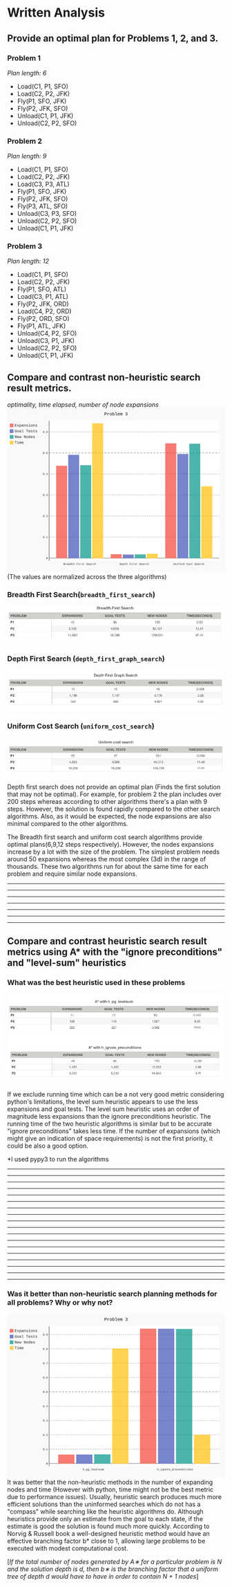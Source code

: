 # Written Analysis

## Provide an optimal plan for Problems 1, 2, and 3.

### Problem 1
*Plan length: 6*

* Load(C1, P1, SFO)
* Load(C2, P2, JFK)
* Fly(P1, SFO, JFK)
* Fly(P2, JFK, SFO)
* Unload(C1, P1, JFK)
* Unload(C2, P2, SFO)

### Problem 2
*Plan length: 9*

* Load(C1, P1, SFO)
* Load(C2, P2, JFK)
* Load(C3, P3, ATL)
* Fly(P1, SFO, JFK)
* Fly(P2, JFK, SFO)
* Fly(P3, ATL, SFO)
* Unload(C3, P3, SFO)
* Unload(C2, P2, SFO)
* Unload(C1, P1, JFK)


### Problem 3
*Plan length: 12*

* Load(C1, P1, SFO)
* Load(C2, P2, JFK)
* Fly(P1, SFO, ATL)
* Load(C3, P1, ATL)
* Fly(P2, JFK, ORD)
* Load(C4, P2, ORD)
* Fly(P2, ORD, SFO)
* Fly(P1, ATL, JFK)
* Unload(C4, P2, SFO)
* Unload(C3, P1, JFK)
* Unload(C2, P2, SFO)
* Unload(C1, P1, JFK)

## Compare and contrast non-heuristic search result metrics.
*optimality, time elapsed, number of node expansions*
![line_chart1.svg](line_chart1.svg)
(The values are normalized across the three algorithms)
### Breadth First Search(```breadth_first_search```)
![bfs](BFS.png)

### Depth First Search (```depth_first_graph_search```)
![dfs](DFS.png)

### Uniform Cost Search (```uniform_cost_search```)
![ucs](UCS.png)


Depth first search does not provide an optimal plan (Finds the first solution that may not be optimal). For example, for problem 2 the plan includes over 200 steps whereas according to other algorithms there's a plan with 9 steps.
However, the solution is found rapidly compared to the other search algorithms. Also, as it would be expected, the node expansions are also minimal compared to the other algorithms.

The Breadth first search and uniform cost search algorithms provide optimal plans(6,9,12 steps respectively). However, the nodes expansions increase by a lot with the size of the problem. The simplest problem needs around 50 expansions whereas the most complex (3d) in the range of thousands. These two algorithms run for about the same time for each problem and require similar node expansions.
***
***
***
***
***
***
***
## Compare and contrast heuristic search result metrics using A* with the "ignore preconditions" and "level-sum" heuristics

### What was the best heuristic used in these problems

![heuristics](heuristics.png)

If we exclude running time which can be a not very good metric considering python's limitations, the level sum heuristic appears to use the less expansions and goal tests. The level sum heuristic uses an order of magnitude less expansions than the ignore preconditions heuristic. The running time of the two heuristic algorithms is similar but to be accurate "ignore preconditions" takes less time. If the number of expansions (which might give an indication of space requirements) is not the first priority, it could be also a good option.

*I used pypy3 to run the algorithms

***
***
***
***
***
***
***
***
***
***
***
***
***
***
***
***
***
***

### Was it better than non-heuristic search planning methods for all problems? Why or why not?
![heuristics](line_chart.svg)
It was better that the non-heuristic methods in the number of expanding nodes and time (However with python, time might not be the best metric due to performance issues). Usually, heuristic search produces much more efficient solutions than the uninformed searches which do not has a "compass" while searching like the heuristic algorithms do. Although heuristics provide only an estimate from the goal to each state, if the estimate is good the solution is found much more quickly. According to Norvig & Russell book a well-designed heuristic method would have an effective branching factor b* close to 1, allowing large problems to be executed with modest computational cost.

[*If the total number of nodes generated by A∗ for a particular problem is N and the solution depth is d, then b∗ is the branching factor that a uniform tree of depth d would have to have in order to contain N + 1 nodes*]